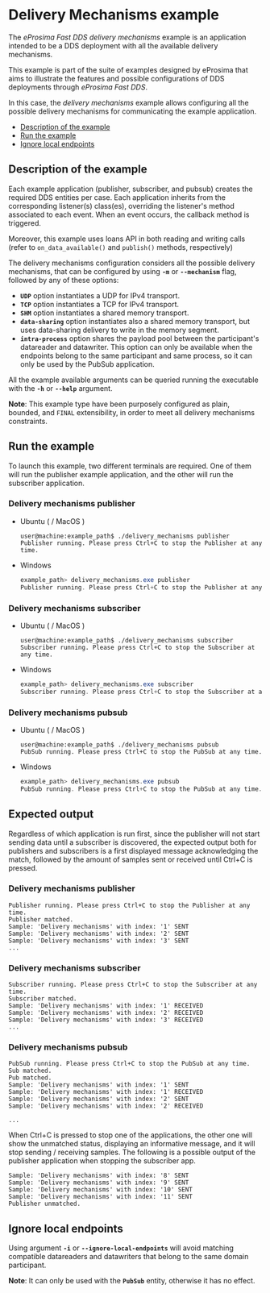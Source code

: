 # Delivery Mechanisms example

The *eProsima Fast DDS delivery mechanisms* example is an application intended to be a DDS deployment with all the available delivery mechanisms.

This example is part of the suite of examples designed by eProsima that aims to illustrate the features and possible configurations of DDS deployments through *eProsima Fast DDS*.

In this case, the *delivery mechanisms* example allows configuring all the possible delivery mechanisms for communicating the example application.


* [Description of the example](#description-of-the-example)
* [Run the example](#run-the-example)
* [Ignore local endpoints](#ignore-local-endpoints)

## Description of the example

Each example application (publisher, subscriber, and pubsub) creates the required DDS entities per case.
Each application inherits from the corresponding listener(s) class(es), overriding the listener's method associated to each event.
When an event occurs, the callback method is triggered.

Moreover, this example uses loans API in both reading and writing calls (refer to ``on_data_available()`` and ``publish()`` methods, respectively)

The delivery mechanisms configuration considers all the possible delivery mechanisms, that can be configured by using **``-m``** or **``--mechanism``** flag, followed by any of these options:

* **``UDP``** option instantiates a UDP for IPv4 transport.
* **``TCP``** option instantiates a TCP for IPv4 transport.
* **``SHM``** option instantiates a shared memory transport.
* **``data-sharing``** option instantiates also a shared memory transport, but uses data-sharing delivery to write in the memory segment.
* **``intra-process``** option shares the payload pool between the participant's datareader and datawriter.
  This option can only be available when the endpoints belong to the same participant and same process, so it can only be used by the PubSub application.

All the example available arguments can be queried running the executable with the **``-h``** or **``--help``** argument.

**Note**: This example type have been purposely configured as plain, bounded, and ``FINAL`` extensibility, in order to meet all delivery mechanisms constraints.

## Run the example

To launch this example, two different terminals are required. One of them will run the publisher example application, and the other will run the subscriber application.

### Delivery mechanisms publisher

* Ubuntu ( / MacOS )

    ```shell
    user@machine:example_path$ ./delivery_mechanisms publisher
    Publisher running. Please press Ctrl+C to stop the Publisher at any time.
    ```

* Windows

    ```powershell
    example_path> delivery_mechanisms.exe publisher
    Publisher running. Please press Ctrl+C to stop the Publisher at any time.
    ```

### Delivery mechanisms subscriber

* Ubuntu ( / MacOS )

    ```shell
    user@machine:example_path$ ./delivery_mechanisms subscriber
    Subscriber running. Please press Ctrl+C to stop the Subscriber at any time.
    ```

* Windows

    ```powershell
    example_path> delivery_mechanisms.exe subscriber
    Subscriber running. Please press Ctrl+C to stop the Subscriber at any time.
    ```

### Delivery mechanisms pubsub

* Ubuntu ( / MacOS )

    ```shell
    user@machine:example_path$ ./delivery_mechanisms pubsub
    PubSub running. Please press Ctrl+C to stop the PubSub at any time.
    ```

* Windows

    ```powershell
    example_path> delivery_mechanisms.exe pubsub
    PubSub running. Please press Ctrl+C to stop the PubSub at any time.

## Expected output

Regardless of which application is run first, since the publisher will not start sending data until a subscriber is discovered, the expected output both for publishers and subscribers is a first displayed message acknowledging the match, followed by the amount of samples sent or received until Ctrl+C is pressed.

### Delivery mechanisms publisher

```shell
Publisher running. Please press Ctrl+C to stop the Publisher at any time.
Publisher matched.
Sample: 'Delivery mechanisms' with index: '1' SENT
Sample: 'Delivery mechanisms' with index: '2' SENT
Sample: 'Delivery mechanisms' with index: '3' SENT
...
```

### Delivery mechanisms subscriber

```shell
Subscriber running. Please press Ctrl+C to stop the Subscriber at any time.
Subscriber matched.
Sample: 'Delivery mechanisms' with index: '1' RECEIVED
Sample: 'Delivery mechanisms' with index: '2' RECEIVED
Sample: 'Delivery mechanisms' with index: '3' RECEIVED
...
```

### Delivery mechanisms pubsub

```shell
PubSub running. Please press Ctrl+C to stop the PubSub at any time.
Sub matched.
Pub matched.
Sample: 'Delivery mechanisms' with index: '1' SENT
Sample: 'Delivery mechanisms' with index: '1' RECEIVED
Sample: 'Delivery mechanisms' with index: '2' SENT
Sample: 'Delivery mechanisms' with index: '2' RECEIVED

...
```

When Ctrl+C is pressed to stop one of the applications, the other one will show the unmatched status, displaying an informative message, and it will stop sending / receiving samples. The following is a possible output of the publisher application when stopping the subscriber app.

```shell
Sample: 'Delivery mechanisms' with index: '8' SENT
Sample: 'Delivery mechanisms' with index: '9' SENT
Sample: 'Delivery mechanisms' with index: '10' SENT
Sample: 'Delivery mechanisms' with index: '11' SENT
Publisher unmatched.
```

## Ignore local endpoints

Using argument **``-i``** or **``--ignore-local-endpoints``** will avoid matching compatible datareaders and datawriters that belong to the same domain participant.

**Note**: It can only be used with the **``PubSub``** entity, otherwise it has no effect.

